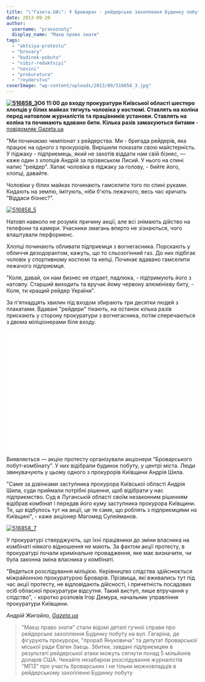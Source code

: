 ```yaml
---
title: "\"Газета.UA\": У Броварах - рейдерське захоплення Будинку побуту. Вже пікетують обласну прокуратуру - ВІДЕО"
date: 2013-09-20
author: 
  username: "pravoznaty"
  display_name: "Маєш право знати"
tags: 
  - "aktsiya-protestu"
  - "brovary"
  - "budinok-pobutu"
  - "vibir-redaktsiyi"
  - "novini"
  - "prokuratura"
  - "reyderstvo"
coverImage: "wp-content/uploads/2013/09/516858_3.jpg"
---
```


**[![516858_3](https://mpz.brovary.org/wp-content/uploads/2013/09/516858_3.jpg)](https://mpz.brovary.org/wp-content/uploads/2013/09/516858_3.jpg)Об 11:00 до входу прокуратури Київської області шестеро хлопців у білих майках тягнуть чоловіка у костюмі. Ставлять на коліна перед натовпом журналістів та працівників установи. Ставлять на коліна та починають вдавано бити. Кілька разів замахуються битами** \- [повідомляє Gazeta.ua](https://gazeta.ua/articles/np-photo/_kraschomu-rejderu-pid-prokuraturoyu-vruchili-chervonu-bejsbolnu-bitu/516858)

"Ми починаємо чемпіонат з рейдерства. Ми - бригада рейдерів, яка працює на одного з прокурорів. Вирішили показати свою майстерність. У піджаку - підприємець, який не захотів віддати нам свій бізнес, — каже один з хлопців Андрій за прізвиськом Лисий. У нього на спині напис "рейдер". Хапає чоловіка в піджаку за голову, - бийте його, хлопці, давайте.

Чоловіки у білих майках починають гамселити того по спині руками. Кидають на землю, імітують, ніби б'ють лежачого, весь час кричать "Віддаси бізнес?".

[![516858_5](https://mpz.brovary.org/wp-content/uploads/2013/09/516858_5.jpg)](https://mpz.brovary.org/wp-content/uploads/2013/09/516858_5.jpg)

Натовп навколо не розуміє причину акції, але всі знімають дійство на телефони та камери. Учасники змагань вперто не зізнаються, чого влаштували перформенс.

Хлопці починають обливати підприємця з вогнегасника. Порскають у обличчя дезодорантом, кажуть, що то сльозогінний газ. До них підбігає чоловік у спортивному костюмі та кепці. Починає вдавано гамселити лежачого підприємця.

"Коля, давай, он нам бизнес не отдает, падлюка, - підтримують його з натовпу. Старший виходить та вручає йому червону алюмінієву биту, - Коля, ти кращий рейдер України".

За п'ятнадцять хвилин під входом збирають три десятки людей з плакатами. Вдавані "рейдери" тікають, на останок кілька разів прискають у сторону прокуратури з вогнегасника, потім сперечаються з двома міліціонерами біля входу.

<iframe src="//www.youtube.com/embed/11KjPkiueJc" height="315" width="420" allowfullscreen frameborder="0"></iframe>

Виявляється — акцію протесту організували акціонери "Броварського побут-комбінату". У них відібрали будинок побуту, у центрі міста. Люди звинувачують у цьому одного з прокурорів Київщини Андрія Шила.

"Саме за дзвінками заступника прокурора Київської області Андрія Шила, суди приймали потрібні рішення, щоб відібрати у нас підприємство. Суд в Луганській області своїм незаконним рішенням відібрав комбінат і передав його куму заступника прокурора Київщини. Те, що відбулось тут на акції, це те саме, що роблять з підприємцями на Київщині", - каже акціонер Магомед Сулейманов.

[![516858_7](https://mpz.brovary.org/wp-content/uploads/2013/09/516858_7.jpg)](https://mpz.brovary.org/wp-content/uploads/2013/09/516858_7.jpg)

У прокуратурі стверджують, що їхні працівники до зміни власника на комбінаті ніякого відношення не мають. За фактом акції протесту, в прокуратурі почали кримінальне провадження, яке має визначити, чи була законна зміна власника у комбінаті.

"Ведеться розслідування міліцією. Керівництво слідства здійснюється міжрайонною прокуратурою Броварів. Прізвища, які вживались тут під час акції протесту, не відповідають дійсності, і причетність посадових осіб обласної прокуратури відсутня. Такий виступ, лише втручання у слідство", - коротко розповів Ігор Демура, начальник управління прокуратури Київщини.

_Андрій Жигайло, [Gazeta.ua](https://gazeta.ua/articles/np-photo/_kraschomu-rejderu-pid-prokuraturoyu-vruchili-chervonu-bejsbolnu-bitu/516858)_

> "Маєш право знати" стали відомі деталі гучної справи про рейдерське захоплення Будинку побуту на вул. Гагаріна, де фігурують прокурори, "прораб Януковича" та депутат броварської міської ради Євген Заєць. Збитки, завдані підприємцям в результаті рейдерської атаки можуть сягнути понад 5 мільйонів доларів США. Чекайте незабаром розслідування журналістів "МПЗ" про участь броварських і не тільки можновладців в рейдерському захопленні Будинку побуту
